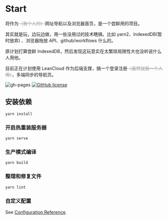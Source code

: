# Start

将作为<del>（我个人的）</del>网址导航以及浏览器首页，是一个尝鲜用的项目。

其实就是玩，边玩边做，用一些没用过的技术瞎搞，比如 yarn2、IndexedDB(暂时放弃) 、浏览器拖放 API、github/workflows 什么的。

原计划打算尝鲜 IndexedDB，然后发现这玩意实在太繁琐局限性大也没听说什么人用他。

目前正在计划使用 LeanCloud 作为后端支撑，搞一个登录注册<del>（虽然就我一个人用）</del>，多端同步的导航页。

![gh-pages](https://github.com/zkl2333/start/workflows/gh-pages/badge.svg)
[![GitHub license](https://img.shields.io/github/license/zkl2333/start)](https://github.com/zkl2333/start/blob/master/LICENSE)

## 安装依赖

```
yarn install
```

### 开启热重装服务器

```
yarn serve
```

### 生产模式编译

```
yarn build
```

### 整理和修复文件

```
yarn lint
```

### 自定义配置

See [Configuration Reference](https://cli.vuejs.org/config/).

<style>
	del { color:#999 }
</style>
